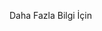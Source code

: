 <Token xmlns:xlink="http://www.w3.org/1999/xlink">Daha Fazla Bilgi İçin</Token>

<!--HONumber=Jun16_HO4-->


